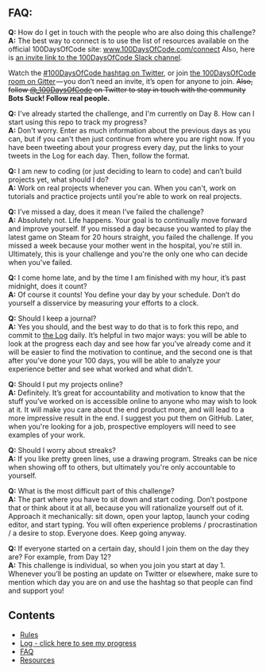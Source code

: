 ## FAQ:
  **Q:** How do I get in touch with the people who are also doing this challenge?  
  **A:** The best way to connect is to use the list of resources available on the official 100DaysOfCode site:
  www.100DaysOfCode.com/connect 
  Also, here is [an invite link to the 100DaysOfCode Slack channel](https://join.slack.com/t/100xcode/shared_invite/enQtMzA2NzUyODY4MTgyLWM2NzMzYzBmZTcwOTk0MzM2YTI5OWQzM2M3ZTVjZTUyMTE0NDk3ZjdiZmExNGU5Mjg3ODgzZTQxODI3YTNjZjA).
  
  Watch the [#100DaysOfCode hashtag on Twitter](https://twitter.com/search?q=%23100daysofcode), or join [the 100DaysOfCode room on Gitter](https://gitter.im/Kallaway/100DaysOfCode) — you don’t need an invite, it’s open for anyone to join. <s>Also, follow [@_100DaysOfCode](https://twitter.com/_100DaysOfCode) on Twitter to stay in touch with the community</s> **Bots Suck! Follow real people.** 

  **Q:** I've already started the challenge, and I'm currently on Day 8. How can I start using this repo to track my progress?  
  **A:** Don't worry. Enter as much information about the previous days as you can, but if you can't then just continue from where you are right now. If you have been tweeting about your progress every day, put the links to your tweets in the Log for each day. Then, follow the format.  

  **Q:** I am new to coding (or just deciding to learn to code) and can’t build projects yet, what should I do?  
  **A:** Work on real projects whenever you can. When you can't, work on tutorials and practice projects until you're able to work on real projects.

  **Q:** I’ve missed a day, does it mean I’ve failed the challenge?  
  **A:** Absolutely not. Life happens. Your goal is to continually move forward and improve yourself. If you missed a day because you wanted to play the latest game on Steam for 20 hours straight, you failed the challenge. If you missed a week because your mother went in the hospital, you're still in. Ultimately, this is your challenge and you're the only one who can decide when you've failed.
  
  **Q:** I come home late, and by the time I am finished with my hour, it’s past midnight, does it count?  
  **A:** Of course it counts! You define your day by your schedule. Don’t do yourself a disservice by measuring your efforts to a clock.  

  **Q:** Should I keep a journal?  
  **A:** Yes you should, and the best way to do that is to fork this repo, and commit to [the Log](log.md) daily. It’s helpful in two major ways: you will be able to look at the progress each day and see how far you’ve already come and it will be easier to find the motivation to continue, and the second one is that after you’ve done your 100 days, you will be able to analyze your experience better and see what worked and what didn’t.

  **Q:** Should I put my projects online?  
  **A:** Definitely. It’s great for accountability and motivation to know that the stuff you’ve worked on is accessible online to anyone who may wish to look at it. It will make you care about the end product more, and will lead to a more impressive result in the end. I suggest you put them on GitHub. Later, when you're looking for a job, prospective employers will need to see examples of your work.

  **Q:** Should I worry about streaks?  
  **A:** If you like pretty green lines, use a drawing program. Streaks can be nice when showing off to others, but ultimately you're only accountable to yourself.

  **Q:** What is the most difficult part of this challenge?  
  **A:** The part where you have to sit down and start coding. Don’t postpone that or think about it at all, because you will rationalize yourself out of it. Approach it mechanically: sit down, open your laptop, launch your coding editor, and start typing. You will often experience problems / procrastination / a desire to stop. Everyone does. Keep going anyway.

  **Q:** If everyone started on a certain day, should I join them on the day they are? For example, from Day 12?  
  **A:** This challenge is individual, so when you join you start at day 1. Whenever you’ll be posting an update on Twitter or elsewhere, make sure to mention which day you are on and use the hashtag so that people can find and support you!  

## Contents
* [Rules](rules.md)
* [Log - click here to see my progress](log.md)
* [FAQ](FAQ.md)
* [Resources](resources.md)
